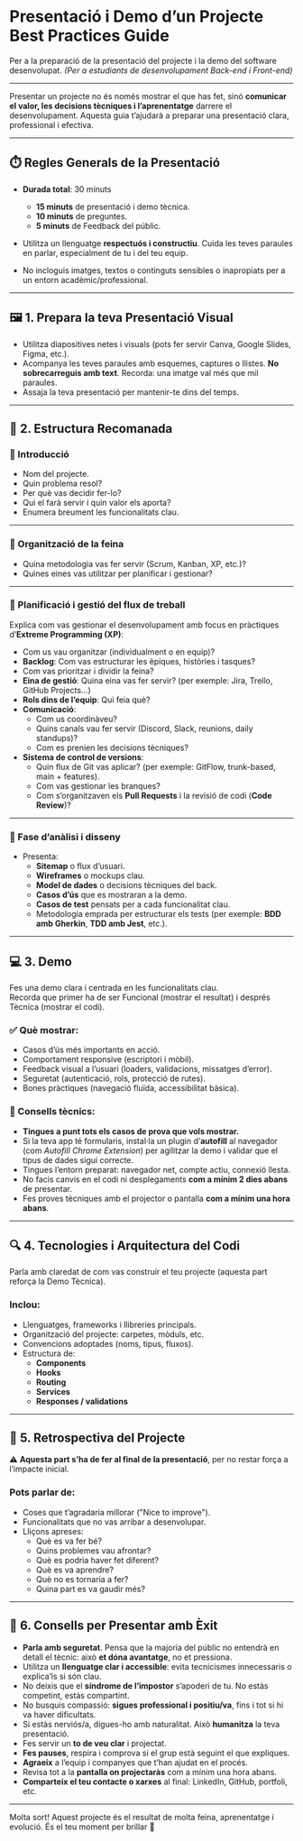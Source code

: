 # Presentació i Demo d’un Projecte Best Practices Guide

Per a la preparació de la presentació del projecte i la demo del software desenvolupat.
*(Per a estudiants de desenvolupament Back-end i Front-end)*

---

Presentar un projecte no és només mostrar el que has fet, sinó **comunicar el valor, les decisions tècniques i l’aprenentatge** darrere el desenvolupament. Aquesta guia t’ajudarà a preparar una presentació clara, professional i efectiva.

---

## ⏱️ Regles Generals de la Presentació

- **Durada total**: 30 minuts  
  - **15 minuts** de presentació i demo tècnica.  
  - **10 minuts** de preguntes.
  - **5 minuts** de Feedback del públic.

- Utilitza un llenguatge **respectuós i constructiu**. Cuida les teves paraules en parlar, especialment de tu i del teu equip.

- No incloguis imatges, textos o continguts sensibles o inapropiats per a un entorn acadèmic/professional.

---

## 🖼️ 1. Prepara la teva Presentació Visual

- Utilitza diapositives netes i visuals (pots fer servir Canva, Google Slides, Figma, etc.).
- Acompanya les teves paraules amb esquemes, captures o llistes. **No sobrecarreguis amb text**. Recorda: una imatge val més que mil paraules.
- Assaja la teva presentació per mantenir-te dins del temps.

---

## 🧩 2. Estructura Recomanada

### 🔹 Introducció
- Nom del projecte.
- Quin problema resol?
- Per què vas decidir fer-lo?
- Qui el farà servir i quin valor els aporta?
- Enumera breument les funcionalitats clau.

---

### 🔹 Organització de la feina

- Quina metodologia vas fer servir (Scrum, Kanban, XP, etc.)?
- Quines eines vas utilitzar per planificar i gestionar?

---

### 🔹 Planificació i gestió del flux de treball

Explica com vas gestionar el desenvolupament amb focus en pràctiques d’**Extreme Programming (XP)**:

- Com us vau organitzar (individualment o en equip)?
- **Backlog**: Com vas estructurar les èpiques, històries i tasques?
- Com vas prioritzar i dividir la feina?
- **Eina de gestió**: Quina eina vas fer servir? (per exemple: Jira, Trello, GitHub Projects...)
- **Rols dins de l’equip**: Qui feia què?
- **Comunicació**:
  - Com us coordinàveu?
  - Quins canals vau fer servir (Discord, Slack, reunions, daily standups)?
  - Com es prenien les decisions tècniques?
- **Sistema de control de versions**:
  - Quin flux de Git vas aplicar? (per exemple: GitFlow, trunk-based, main + features).
  - Com vas gestionar les branques?
  - Com s’organitzaven els **Pull Requests** i la revisió de codi (**Code Review**)?

---

### 🔹 Fase d’anàlisi i disseny

- Presenta:
  - **Sitemap** o flux d’usuari.
  - **Wireframes** o mockups clau.
  - **Model de dades** o decisions tècniques del back.
  - **Casos d’ús** que es mostraran a la demo.
  - **Casos de test** pensats per a cada funcionalitat clau.
  - Metodologia emprada per estructurar els tests (per exemple: **BDD amb Gherkin**, **TDD amb Jest**, etc.).

---

## 💻 3. Demo

Fes una demo clara i centrada en les funcionalitats clau.  
Recorda que primer ha de ser Funcional (mostrar el resultat) i després Tècnica (mostrar el codi).

### ✅ Què mostrar:
- Casos d’ús més importants en acció.
- Comportament responsive (escriptori i mòbil).
- Feedback visual a l’usuari (loaders, validacions, missatges d’error).
- Seguretat (autenticació, rols, protecció de rutes).
- Bones pràctiques (navegació fluïda, accessibilitat bàsica).

### 🔧 Consells tècnics:
- **Tingues a punt tots els casos de prova que vols mostrar.**
- Si la teva app té formularis, instal·la un plugin d’**autofill** al navegador (com *Autofill Chrome Extension*) per agilitzar la demo i validar que el tipus de dades sigui correcte.
- Tingues l’entorn preparat: navegador net, compte actiu, connexió llesta.
- No facis canvis en el codi ni desplegaments **com a mínim 2 dies abans** de presentar.
- Fes proves tècniques amb el projector o pantalla **com a mínim una hora abans**.

---

## 🔍 4. Tecnologies i Arquitectura del Codi

Parla amb claredat de com vas construir el teu projecte (aquesta part reforça la Demo Tècnica).

### Inclou:
- Llenguatges, frameworks i llibreries principals.
- Organització del projecte: carpetes, mòduls, etc.
- Convencions adoptades (noms, tipus, fluxos).
- Estructura de:
  - **Components**
  - **Hooks**
  - **Routing**
  - **Services**
  - **Responses / validations**

---

## 🔄 5. Retrospectiva del Projecte

⚠️ **Aquesta part s’ha de fer al final de la presentació**, per no restar força a l’impacte inicial.

### Pots parlar de:
- Coses que t’agradaria millorar ("Nice to improve").
- Funcionalitats que no vas arribar a desenvolupar.
- Lliçons apreses:
  - Què es va fer bé?
  - Quins problemes vau afrontar?
  - Què es podria haver fet diferent?
  - Què es va aprendre?
  - Què no es tornaria a fer?
  - Quina part es va gaudir més?

---

## 🎯 6. Consells per Presentar amb Èxit

- **Parla amb seguretat**. Pensa que la majoria del públic no entendrà en detall el tècnic: això **et dóna avantatge**, no et pressiona.
- Utilitza un **llenguatge clar i accessible**: evita tecnicismes innecessaris o explica’ls si són clau.
- No deixis que el **síndrome de l’impostor** s’apoderi de tu. No estàs competint, estàs compartint.
- No busquis compassió: **sigues professional i positiu/va**, fins i tot si hi va haver dificultats.
- Si estàs nerviós/a, digues-ho amb naturalitat. Això **humanitza** la teva presentació.
- Fes servir un **to de veu clar** i projectat.
- **Fes pauses**, respira i comprova si el grup està seguint el que expliques.
- **Agraeix** a l’equip i companyes que t’han ajudat en el procés.
- Revisa tot a la **pantalla on projectaràs** com a mínim una hora abans.
- **Comparteix el teu contacte o xarxes** al final: LinkedIn, GitHub, portfoli, etc.

---

Molta sort! Aquest projecte és el resultat de molta feina, aprenentatge i evolució. És el teu moment per brillar 🌟